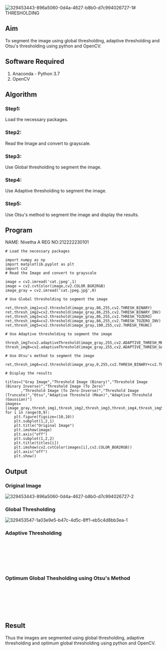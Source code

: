 ![329453443-896a5060-0d4a-4627-b8b0-d7c994026727-1](https://github.com/user-attachments/assets/8bfa338d-b488-4dd7-926b-e211bd521b59)# THRESHOLDING
## Aim
To segment the image using global thresholding, adaptive thresholding and Otsu's thresholding using python and OpenCV.

## Software Required
1. Anaconda - Python 3.7
2. OpenCV

## Algorithm

### Step1:
Load the necessary packages.

### Step2:
Read the Image and convert to grayscale.
### Step3:
Use Global thresholding to segment the image.

### Step4:
 Use Adaptive thresholding to segment the image.

### Step5:
Use Otsu's method to segment the image and display the results.

## Program
NAME: Nivetha A
REG NO:212222230101
```
# Load the necessary packages

import numpy as np
import matplotlib.pyplot as plt
import cv2
# Read the Image and convert to grayscale

image = cv2.imread('cat.jpeg',1)
image = cv2.cvtColor(image,cv2.COLOR_BGR2RGB)
image_gray = cv2.imread('cat.jpeg.jpg',0)

# Use Global thresholding to segment the image

ret,thresh_img1=cv2.threshold(image_gray,86,255,cv2.THRESH_BINARY)
ret,thresh_img2=cv2.threshold(image_gray,86,255,cv2.THRESH_BINARY_INV)
ret,thresh_img3=cv2.threshold(image_gray,86,255,cv2.THRESH_TOZERO)
ret,thresh_img4=cv2.threshold(image_gray,86,255,cv2.THRESH_TOZERO_INV)
ret,thresh_img5=cv2.threshold(image_gray,100,255,cv2.THRESH_TRUNC)

# Use Adaptive thresholding to segment the image

thresh_img7=cv2.adaptiveThreshold(image_gray,255,cv2.ADAPTIVE_THRESH_MEAN_C,cv2.THRESH_BINARY,11,2)
thresh_img8=cv2.adaptiveThreshold(image_gray,255,cv2.ADAPTIVE_THRESH_GAUSSIAN_C,cv2.THRESH_BINARY,11,2)

# Use Otsu's method to segment the image 

ret,thresh_img6=cv2.threshold(image_gray,0,255,cv2.THRESH_BINARY+cv2.THRESH_OTSU)

# Display the results

titles=["Gray Image","Threshold Image (Binary)","Threshold Image (Binary Inverse)","Threshold Image (To Zero)"
       ,"Threshold Image (To Zero-Inverse)","Threshold Image (Truncate)","Otsu","Adaptive Threshold (Mean)","Adaptive Threshold (Gaussian)"]
images=[image_gray,thresh_img1,thresh_img2,thresh_img3,thresh_img4,thresh_img5,thresh_img6,thresh_img7,thresh_img8]
for i in range(0,9):
    plt.figure(figsize=(10,10))
    plt.subplot(1,2,1)
    plt.title("Original Image")
    plt.imshow(image)
    plt.axis("off")
    plt.subplot(1,2,2)
    plt.title(titles[i])
    plt.imshow(cv2.cvtColor(images[i],cv2.COLOR_BGR2RGB))
    plt.axis("off")
    plt.show()

```
## Output

### Original Image

![329453443-896a5060-0d4a-4627-b8b0-d7c994026727-2](https://github.com/user-attachments/assets/aa9b223a-3e8b-4e10-9976-a638bdd38b4e)


### Global Thresholding

![329453547-1a03e9e5-b47c-4d5c-8ff1-eb5c4d8bb3ea-1](https://github.com/user-attachments/assets/5f59ab8a-9d56-4244-a286-9bf375381131)

### Adaptive Thresholding
<br>
<br>
<br>
<br>
<br>

### Optimum Global Thesholding using Otsu's Method
<br>
<br>
<br>
<br>
<br>


## Result
Thus the images are segmented using global thresholding, adaptive thresholding and optimum global thresholding using python and OpenCV.
